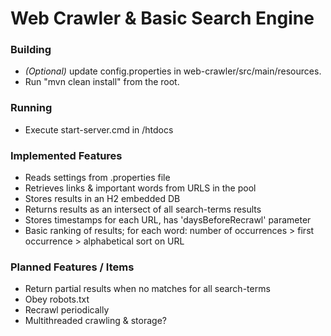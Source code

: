 # Web Crawler & Basic Search Engine

### Building
- *(Optional)* update config.properties in web-crawler/src/main/resources.
- Run "mvn clean install" from the root.

### Running
- Execute start-server.cmd in /htdocs

### Implemented Features
- Reads settings from .properties file
- Retrieves links & important words from URLS in the pool
- Stores results in an H2 embedded DB
- Returns results as an intersect of all search-terms results
- Stores timestamps for each URL, has 'daysBeforeRecrawl' parameter
- Basic ranking of results; for each word: number of occurrences > first occurrence > alphabetical sort on URL

### Planned Features / Items
- Return partial results when no matches for all search-terms
- Obey robots.txt
- Recrawl periodically
- Multithreaded crawling & storage?
